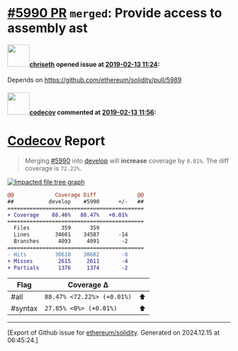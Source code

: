 # [\#5990 PR](https://github.com/ethereum/solidity/pull/5990) `merged`: Provide access to assembly ast

#### <img src="https://avatars.githubusercontent.com/u/9073706?v=4" width="50">[chriseth](https://github.com/chriseth) opened issue at [2019-02-13 11:24](https://github.com/ethereum/solidity/pull/5990):

Depends on https://github.com/ethereum/solidity/pull/5989

#### <img src="https://avatars.githubusercontent.com/in/254?v=4" width="50">[codecov](https://github.com/apps/codecov) commented at [2019-02-13 11:56](https://github.com/ethereum/solidity/pull/5990#issuecomment-463172432):

# [Codecov](https://codecov.io/gh/ethereum/solidity/pull/5990?src=pr&el=h1) Report
> Merging [#5990](https://codecov.io/gh/ethereum/solidity/pull/5990?src=pr&el=desc) into [develop](https://codecov.io/gh/ethereum/solidity/commit/10888b21d8dc3413625b073fa39fca3e289bf914?src=pr&el=desc) will **increase** coverage by `0.01%`.
> The diff coverage is `72.22%`.

[![Impacted file tree graph](https://codecov.io/gh/ethereum/solidity/pull/5990/graphs/tree.svg?width=650&token=87PGzVEwU0&height=150&src=pr)](https://codecov.io/gh/ethereum/solidity/pull/5990?src=pr&el=tree)

```diff
@@             Coverage Diff             @@
##           develop    #5990      +/-   ##
===========================================
+ Coverage    88.46%   88.47%   +0.01%     
===========================================
  Files          359      359              
  Lines        34601    34587      -14     
  Branches      4093     4091       -2     
===========================================
- Hits         30610    30602       -8     
+ Misses        2615     2611       -4     
+ Partials      1376     1374       -2
```

| Flag | Coverage Δ | |
|---|---|---|
| #all | `88.47% <72.22%> (+0.01%)` | :arrow_up: |
| #syntax | `27.85% <0%> (+0.01%)` | :arrow_up: |


-------------------------------------------------------------------------------



[Export of Github issue for [ethereum/solidity](https://github.com/ethereum/solidity). Generated on 2024.12.15 at 06:45:24.]
